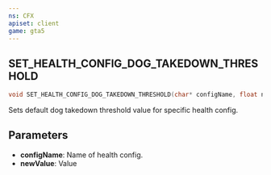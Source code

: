 ```yaml
---
ns: CFX
apiset: client
game: gta5
---
```

## SET_HEALTH_CONFIG_DOG_TAKEDOWN_THRESHOLD

```c
void SET_HEALTH_CONFIG_DOG_TAKEDOWN_THRESHOLD(char* configName, float newValue);
```

Sets default dog takedown threshold value for specific health config.

## Parameters
* **configName**: Name of health config.
* **newValue**: Value

